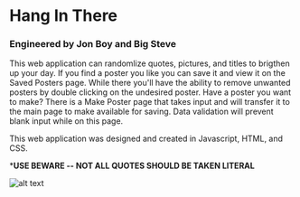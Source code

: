# Hang In There

### Engineered by Jon Boy and Big Steve

This web application can randomlize quotes, pictures, and titles to brigthen up your day. If you find a poster you like you can save it and view it on the Saved Posters page. While there you'll have the ability to remove unwanted posters by double clicking on the undesired poster. Have a poster you want to make? There is a Make Poster page that takes input and will transfer it to the main page to make available for saving. Data validation will prevent blank input while on this page. 

This web application was designed and created in Javascript, HTML, and CSS.



***USE BEWARE -- NOT ALL QUOTES SHOULD BE TAKEN LITERAL** 

![alt text](https://user-images.githubusercontent.com/27789047/107889032-4b4c0380-6ede-11eb-9327-6a9a941f7608.png "Inspirational Quote Poster")
